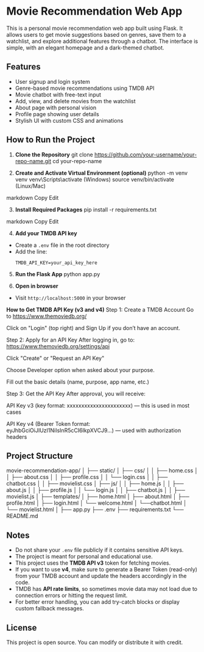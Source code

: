 # Movie Recommendation Web App

This is a personal movie recommendation web app built using Flask. It allows users to get movie suggestions based on genres, save them to a watchlist, and explore additional features through a chatbot. The interface is simple, with an elegant homepage and a dark-themed chatbot.

## Features

- User signup and login system
- Genre-based movie recommendations using TMDB API
- Movie chatbot with free-text input
- Add, view, and delete movies from the watchlist
- About page with personal vision
- Profile page showing user details
- Stylish UI with custom CSS and animations

## How to Run the Project

1. **Clone the Repository**
git clone https://github.com/your-username/your-repo-name.git
cd your-repo-name


2. **Create and Activate Virtual Environment (optional)**
python -m venv venv
venv\Scripts\activate (Windows)
source venv/bin/activate (Linux/Mac)

markdown
Copy
Edit

3. **Install Required Packages**
pip install -r requirements.txt

markdown
Copy
Edit

4. **Add your TMDB API key**
- Create a `.env` file in the root directory
- Add the line:
  ```
  TMDB_API_KEY=your_api_key_here
  ```

5. **Run the Flask App**
python app.py


6. **Open in browser**
- Visit `http://localhost:5000` in your browser

 **How to Get TMDB API Key (v3 and v4)**
Step 1: Create a TMDB Account
Go to https://www.themoviedb.org/

Click on "Login" (top right) and Sign Up if you don’t have an account.

Step 2: Apply for an API Key
After logging in, go to: https://www.themoviedb.org/settings/api

Click "Create" or "Request an API Key"

Choose Developer option when asked about your purpose.

Fill out the basic details (name, purpose, app name, etc.)

Step 3: Get the API Key
After approval, you will receive:

API Key v3 (key format: xxxxxxxxxxxxxxxxxxxxxx) — this is used in most cases

API Key v4 (Bearer Token format: eyJhbGciOiJIUzI1NiIsInR5cCI6IkpXVCJ9...) — used with authorization headers


## Project Structure

movie-recommendation-app/
│
├── static/
│ ├── css/
│ │ ├── home.css
│ │ ├── about.css
│ │ ├── profile.css
│ │ └── login.css
│ │ ├── chatbot.css
│ │ ├── movielist.css
│ ├── js/
│ │ ├── home.js
│ │ ├── about.js
│ │ ├── profile.js
│ │ └── login.js
│ │ ├── chatbot.js
│ │ ├── movielist.js
│
├── templates/
│ ├── home.html
│ ├── about.html
│ ├── profile.html
│ ├── login.html
│ └── welcome.html
│ └──chatbot.html
│ └── movielist.html
│
├── app.py
├── .env
├── requirements.txt
└── README.md


## Notes

- Do not share your `.env` file publicly if it contains sensitive API keys.
- The project is meant for personal and educational use.
- This project uses the **TMDB API v3** token for fetching movies.
- If you want to use **v4**, make sure to generate a Bearer Token (read-only) from your TMDB account and update the headers accordingly in the code.
- TMDB has **API rate limits**, so sometimes movie data may not load due to connection errors or hitting the request limit.
- For better error handling, you can add try-catch blocks or display custom fallback messages.


## License

This project is open source. You can modify or distribute it with credit.
